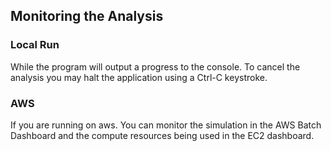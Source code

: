 ## Monitoring the Analysis

### Local Run
While the program will output a progress to the console. To cancel the analysis you may halt the application using a Ctrl-C keystroke. 

### AWS
If you are running on aws. You can monitor the simulation in the AWS Batch Dashboard and the compute resources 
being used in the EC2 dashboard. 
